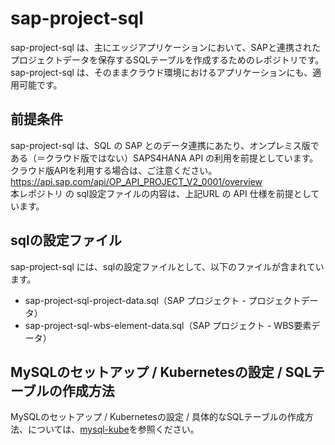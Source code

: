 # sap-project-sql  

sap-project-sql は、主にエッジアプリケーションにおいて、SAPと連携されたプロジェクトデータを保存するSQLテーブルを作成するためのレポジトリです。  
sap-project-sql は、そのままクラウド環境におけるアプリケーションにも、適用可能です。  

## 前提条件  
sap-project-sql は、SQL の SAP とのデータ連携にあたり、オンプレミス版である（＝クラウド版ではない）SAPS4HANA API の利用を前提としています。    
クラウド版APIを利用する場合は、ご注意ください。  
https://api.sap.com/api/OP_API_PROJECT_V2_0001/overview   
本レポジトリ の sql設定ファイルの内容は、上記URL の API 仕様を前提としています。    

## sqlの設定ファイル

sap-project-sql には、sqlの設定ファイルとして、以下のファイルが含まれています。  

* sap-project-sql-project-data.sql（SAP プロジェクト - プロジェクトデータ）
* sap-project-sql-wbs-element-data.sql（SAP プロジェクト - WBS要素データ）

## MySQLのセットアップ / Kubernetesの設定 / SQLテーブルの作成方法

MySQLのセットアップ / Kubernetesの設定 / 具体的なSQLテーブルの作成方法、については、[mysql-kube](https://github.com/latonaio/mysql-kube)を参照ください。

